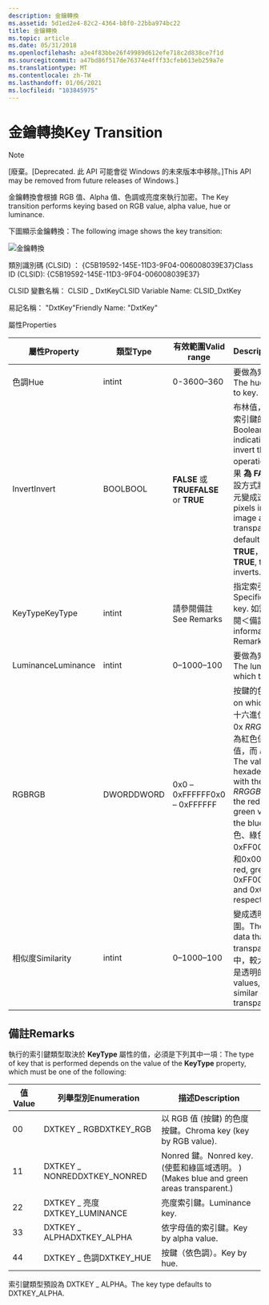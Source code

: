 ```yaml
---
description: 金鑰轉換
ms.assetid: 5d1ed2e4-82c2-4364-b8f0-22bba974bc22
title: 金鑰轉換
ms.topic: article
ms.date: 05/31/2018
ms.openlocfilehash: a3e4f83bbe26f49989d612efe718c2d838ce7f1d
ms.sourcegitcommit: a47bd86f517de76374e4fff33cfeb613eb259a7e
ms.translationtype: MT
ms.contentlocale: zh-TW
ms.lasthandoff: 01/06/2021
ms.locfileid: "103845975"
---
```

# <a name="key-transition"></a><span data-ttu-id="1a4ae-103">金鑰轉換</span><span class="sxs-lookup"><span data-stu-id="1a4ae-103">Key Transition</span></span>

> [!Note]  
> <span data-ttu-id="1a4ae-104">\[廢棄。</span><span class="sxs-lookup"><span data-stu-id="1a4ae-104">\[Deprecated.</span></span> <span data-ttu-id="1a4ae-105">此 API 可能會從 Windows 的未來版本中移除。\]</span><span class="sxs-lookup"><span data-stu-id="1a4ae-105">This API may be removed from future releases of Windows.\]</span></span>

 

<span data-ttu-id="1a4ae-106">金鑰轉換會根據 RGB 值、Alpha 值、色調或亮度來執行加密。</span><span class="sxs-lookup"><span data-stu-id="1a4ae-106">The Key transition performs keying based on RGB value, alpha value, hue or luminance.</span></span>

<span data-ttu-id="1a4ae-107">下圖顯示金鑰轉換：</span><span class="sxs-lookup"><span data-stu-id="1a4ae-107">The following image shows the key transition:</span></span>

![金鑰轉換](images/trans-key.png)

<span data-ttu-id="1a4ae-109">類別識別碼 (CLSID) ： {C5B19592-145E-11D3-9F04-006008039E37}</span><span class="sxs-lookup"><span data-stu-id="1a4ae-109">Class ID (CLSID): {C5B19592-145E-11D3-9F04-006008039E37}</span></span>

<span data-ttu-id="1a4ae-110">CLSID 變數名稱： CLSID \_ DxtKey</span><span class="sxs-lookup"><span data-stu-id="1a4ae-110">CLSID Variable Name: CLSID\_DxtKey</span></span>

<span data-ttu-id="1a4ae-111">易記名稱： "DxtKey"</span><span class="sxs-lookup"><span data-stu-id="1a4ae-111">Friendly Name: "DxtKey"</span></span>

<span data-ttu-id="1a4ae-112">屬性</span><span class="sxs-lookup"><span data-stu-id="1a4ae-112">Properties</span></span>



| <span data-ttu-id="1a4ae-113">屬性</span><span class="sxs-lookup"><span data-stu-id="1a4ae-113">Property</span></span>   | <span data-ttu-id="1a4ae-114">類型</span><span class="sxs-lookup"><span data-stu-id="1a4ae-114">Type</span></span>  | <span data-ttu-id="1a4ae-115">有效範圍</span><span class="sxs-lookup"><span data-stu-id="1a4ae-115">Valid range</span></span>           | <span data-ttu-id="1a4ae-116">Description</span><span class="sxs-lookup"><span data-stu-id="1a4ae-116">Description</span></span>                                                                                                                                                                                                                                                | <span data-ttu-id="1a4ae-117">套用至</span><span class="sxs-lookup"><span data-stu-id="1a4ae-117">Applies To</span></span>                     |
|------------|-------|-----------------------|------------------------------------------------------------------------------------------------------------------------------------------------------------------------------------------------------------------------------------------------------------|--------------------------------|
| <span data-ttu-id="1a4ae-118">色調</span><span class="sxs-lookup"><span data-stu-id="1a4ae-118">Hue</span></span>        | <span data-ttu-id="1a4ae-119">int</span><span class="sxs-lookup"><span data-stu-id="1a4ae-119">int</span></span>   | <span data-ttu-id="1a4ae-120">0-360</span><span class="sxs-lookup"><span data-stu-id="1a4ae-120">0–360</span></span>                 | <span data-ttu-id="1a4ae-121">要做為索引鍵的色調值。</span><span class="sxs-lookup"><span data-stu-id="1a4ae-121">The hue value on which to key.</span></span>                                                                                                                                                                                                                             | <span data-ttu-id="1a4ae-122">色調</span><span class="sxs-lookup"><span data-stu-id="1a4ae-122">Hue</span></span>                            |
| <span data-ttu-id="1a4ae-123">Invert</span><span class="sxs-lookup"><span data-stu-id="1a4ae-123">Invert</span></span>     | <span data-ttu-id="1a4ae-124">BOOL</span><span class="sxs-lookup"><span data-stu-id="1a4ae-124">BOOL</span></span>  | <span data-ttu-id="1a4ae-125">**FALSE** 或 **TRUE**</span><span class="sxs-lookup"><span data-stu-id="1a4ae-125">**FALSE** or **TRUE**</span></span> | <span data-ttu-id="1a4ae-126">布林值，指出是否要反轉索引鍵的預設運算。</span><span class="sxs-lookup"><span data-stu-id="1a4ae-126">Boolean value indicating whether to invert the default operation of the key.</span></span> <span data-ttu-id="1a4ae-127">如果 **為 FALSE**，則會以預設方式將上層影像中的圖元變成透明。</span><span class="sxs-lookup"><span data-stu-id="1a4ae-127">If **FALSE**, pixels in the overlying image are made transparent in the default manner.</span></span> <span data-ttu-id="1a4ae-128">若 **為 TRUE**，則作業反轉。</span><span class="sxs-lookup"><span data-stu-id="1a4ae-128">If **TRUE**, the operation inverts.</span></span>                                                   | <span data-ttu-id="1a4ae-129">色度、色調、亮度、Nonred</span><span class="sxs-lookup"><span data-stu-id="1a4ae-129">Chroma, Hue, Luminance, Nonred</span></span> |
| <span data-ttu-id="1a4ae-130">KeyType</span><span class="sxs-lookup"><span data-stu-id="1a4ae-130">KeyType</span></span>    | <span data-ttu-id="1a4ae-131">int</span><span class="sxs-lookup"><span data-stu-id="1a4ae-131">int</span></span>   | <span data-ttu-id="1a4ae-132">請參閱備註</span><span class="sxs-lookup"><span data-stu-id="1a4ae-132">See Remarks</span></span>           | <span data-ttu-id="1a4ae-133">指定索引鍵的類型。</span><span class="sxs-lookup"><span data-stu-id="1a4ae-133">Specifies the type of key.</span></span> <span data-ttu-id="1a4ae-134">如需詳細資訊，請參閱＜備註＞。</span><span class="sxs-lookup"><span data-stu-id="1a4ae-134">For more information, see Remarks.</span></span>                                                                                                                                                                                              | <span data-ttu-id="1a4ae-135">全部</span><span class="sxs-lookup"><span data-stu-id="1a4ae-135">All</span></span>                            |
| <span data-ttu-id="1a4ae-136">Luminance</span><span class="sxs-lookup"><span data-stu-id="1a4ae-136">Luminance</span></span>  | <span data-ttu-id="1a4ae-137">int</span><span class="sxs-lookup"><span data-stu-id="1a4ae-137">int</span></span>   | <span data-ttu-id="1a4ae-138">0–100</span><span class="sxs-lookup"><span data-stu-id="1a4ae-138">0–100</span></span>                 | <span data-ttu-id="1a4ae-139">要做為索引鍵的亮度值。</span><span class="sxs-lookup"><span data-stu-id="1a4ae-139">The luminance value on which to key.</span></span>                                                                                                                                                                                                                       | <span data-ttu-id="1a4ae-140">Luminance</span><span class="sxs-lookup"><span data-stu-id="1a4ae-140">Luminance</span></span>                      |
| <span data-ttu-id="1a4ae-141">RGB</span><span class="sxs-lookup"><span data-stu-id="1a4ae-141">RGB</span></span>        | <span data-ttu-id="1a4ae-142">DWORD</span><span class="sxs-lookup"><span data-stu-id="1a4ae-142">DWORD</span></span> | <span data-ttu-id="1a4ae-143">0x0 –0xFFFFFF</span><span class="sxs-lookup"><span data-stu-id="1a4ae-143">0x0 – 0xFFFFFF</span></span>        | <span data-ttu-id="1a4ae-144">按鍵的色彩。</span><span class="sxs-lookup"><span data-stu-id="1a4ae-144">The color on which to key.</span></span> <span data-ttu-id="1a4ae-145">此值為十六進位數位，格式為 0x *RRGGBB*，其中 *RR* 為紅色值， *GG* 為綠色值，而 *BB* 為藍色值。</span><span class="sxs-lookup"><span data-stu-id="1a4ae-145">The value is a hexadecimal number with the format 0x *RRGGBB*, where *RR* is the red value, *GG* is the green value, and *BB* is the blue value.</span></span> <span data-ttu-id="1a4ae-146"> (純紅色、綠色和藍色分別為0xFF0000、0x00FF00 和0x0000FF。 ) </span><span class="sxs-lookup"><span data-stu-id="1a4ae-146">(Pure red, green, and blue are 0xFF0000, 0x00FF00, and 0x0000FF, respectively.)</span></span> | <span data-ttu-id="1a4ae-147">色度</span><span class="sxs-lookup"><span data-stu-id="1a4ae-147">Chroma</span></span>                         |
| <span data-ttu-id="1a4ae-148">相似度</span><span class="sxs-lookup"><span data-stu-id="1a4ae-148">Similarity</span></span> | <span data-ttu-id="1a4ae-149">int</span><span class="sxs-lookup"><span data-stu-id="1a4ae-149">int</span></span>   | <span data-ttu-id="1a4ae-150">0–100</span><span class="sxs-lookup"><span data-stu-id="1a4ae-150">0–100</span></span>                 | <span data-ttu-id="1a4ae-151">變成透明的色彩資料範圍。</span><span class="sxs-lookup"><span data-stu-id="1a4ae-151">The range of color data that becomes transparent.</span></span> <span data-ttu-id="1a4ae-152">在較高的值中，較大範圍的相似色彩是透明的。</span><span class="sxs-lookup"><span data-stu-id="1a4ae-152">At higher values, a wider range of similar colors is transparent.</span></span>                                                                                                                                        | <span data-ttu-id="1a4ae-153">色度、Nonred</span><span class="sxs-lookup"><span data-stu-id="1a4ae-153">Chroma, Nonred</span></span>                 |



 

## <a name="remarks"></a><span data-ttu-id="1a4ae-154">備註</span><span class="sxs-lookup"><span data-stu-id="1a4ae-154">Remarks</span></span>

<span data-ttu-id="1a4ae-155">執行的索引鍵類型取決於 **KeyType** 屬性的值，必須是下列其中一項：</span><span class="sxs-lookup"><span data-stu-id="1a4ae-155">The type of key that is performed depends on the value of the **KeyType** property, which must be one of the following:</span></span>



| <span data-ttu-id="1a4ae-156">值</span><span class="sxs-lookup"><span data-stu-id="1a4ae-156">Value</span></span> | <span data-ttu-id="1a4ae-157">列舉型別</span><span class="sxs-lookup"><span data-stu-id="1a4ae-157">Enumeration</span></span>       | <span data-ttu-id="1a4ae-158">描述</span><span class="sxs-lookup"><span data-stu-id="1a4ae-158">Description</span></span>                                           |
|-------|-------------------|-------------------------------------------------------|
| <span data-ttu-id="1a4ae-159">0</span><span class="sxs-lookup"><span data-stu-id="1a4ae-159">0</span></span>     | <span data-ttu-id="1a4ae-160">DXTKEY \_ RGB</span><span class="sxs-lookup"><span data-stu-id="1a4ae-160">DXTKEY\_RGB</span></span>       | <span data-ttu-id="1a4ae-161">以 RGB 值 (按鍵) 的色度按鍵。</span><span class="sxs-lookup"><span data-stu-id="1a4ae-161">Chroma key (key by RGB value).</span></span>                        |
| <span data-ttu-id="1a4ae-162">1</span><span class="sxs-lookup"><span data-stu-id="1a4ae-162">1</span></span>     | <span data-ttu-id="1a4ae-163">DXTKEY \_ NONRED</span><span class="sxs-lookup"><span data-stu-id="1a4ae-163">DXTKEY\_NONRED</span></span>    | <span data-ttu-id="1a4ae-164">Nonred 鍵。</span><span class="sxs-lookup"><span data-stu-id="1a4ae-164">Nonred key.</span></span> <span data-ttu-id="1a4ae-165"> (使藍和綠區域透明。 ) </span><span class="sxs-lookup"><span data-stu-id="1a4ae-165">(Makes blue and green areas transparent.)</span></span> |
| <span data-ttu-id="1a4ae-166">2</span><span class="sxs-lookup"><span data-stu-id="1a4ae-166">2</span></span>     | <span data-ttu-id="1a4ae-167">DXTKEY \_ 亮度</span><span class="sxs-lookup"><span data-stu-id="1a4ae-167">DXTKEY\_LUMINANCE</span></span> | <span data-ttu-id="1a4ae-168">亮度索引鍵。</span><span class="sxs-lookup"><span data-stu-id="1a4ae-168">Luminance key.</span></span>                                        |
| <span data-ttu-id="1a4ae-169">3</span><span class="sxs-lookup"><span data-stu-id="1a4ae-169">3</span></span>     | <span data-ttu-id="1a4ae-170">DXTKEY \_ ALPHA</span><span class="sxs-lookup"><span data-stu-id="1a4ae-170">DXTKEY\_ALPHA</span></span>     | <span data-ttu-id="1a4ae-171">依字母值的索引鍵。</span><span class="sxs-lookup"><span data-stu-id="1a4ae-171">Key by alpha value.</span></span>                                   |
| <span data-ttu-id="1a4ae-172">4</span><span class="sxs-lookup"><span data-stu-id="1a4ae-172">4</span></span>     | <span data-ttu-id="1a4ae-173">DXTKEY \_ 色調</span><span class="sxs-lookup"><span data-stu-id="1a4ae-173">DXTKEY\_HUE</span></span>       | <span data-ttu-id="1a4ae-174">按鍵（依色調）。</span><span class="sxs-lookup"><span data-stu-id="1a4ae-174">Key by hue.</span></span>                                           |



 

<span data-ttu-id="1a4ae-175">索引鍵類型預設為 DXTKEY \_ ALPHA。</span><span class="sxs-lookup"><span data-stu-id="1a4ae-175">The key type defaults to DXTKEY\_ALPHA.</span></span>

 

 



